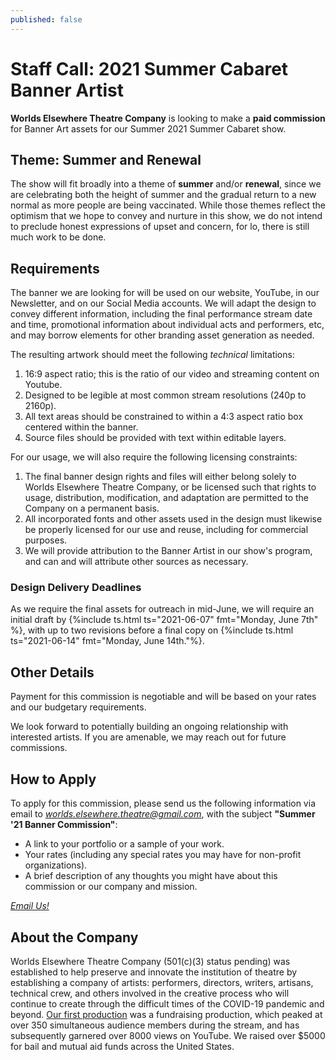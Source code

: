 ```yaml
---
published: false
---
```

# **Staff Call: 2021 Summer Cabaret Banner Artist**

**Worlds Elsewhere Theatre Company** is looking to make a **paid commission** for Banner Art assets for our Summer 2021 Summer Cabaret show.

## Theme: Summer and Renewal

The show will fit broadly into a theme of **summer** and/or **renewal**, since we are celebrating both the height of summer and the gradual return to a new normal as more people are being vaccinated. While those themes reflect the optimism that we hope to convey and nurture in this show, we do not intend to preclude honest expressions of upset and concern, for lo, there is still much work to be done.

## Requirements

The banner we are looking for will be used on our website, YouTube, in our Newsletter, and on our Social Media accounts. We will adapt the design to convey different information, including the final performance stream date and time, promotional information about individual acts and performers, etc, and may borrow elements for other branding asset generation as needed.

The resulting artwork should meet the following *technical* limitations:

1. 16:9 aspect ratio; this is the ratio of our video and streaming content on Youtube.
2. Designed to be legible at most common stream resolutions (240p to 2160p).
3. All text areas should be constrained to within a 4:3 aspect ratio box centered within the banner.
4. Source files should be provided with text within editable layers.

For our usage, we will also require the following licensing constraints:

1. The final banner design rights and files will either belong solely to Worlds Elsewhere Theatre Company, or be licensed such that rights to usage, distribution, modification, and adaptation are permitted to the Company on a permanent basis.
2. All incorporated fonts and other assets used in the design must likewise be properly licensed for our use and reuse, including for commercial purposes.
3. We will provide attribution to the Banner Artist in our show's program, and can and will attribute other sources as necessary.

### Design Delivery Deadlines

As we require the final assets for outreach in mid-June, we will require an initial draft by {%include ts.html ts="2021-06-07" fmt="Monday, June 7th" %}, with up to two revisions before a final copy on {%include ts.html ts="2021-06-14" fmt="Monday, June 14th."%}.

## Other Details

Payment for this commission is negotiable and will be based on your rates and our budgetary requirements.

We look forward to potentially building an ongoing relationship with interested artists. If you are amenable, we may reach out for future commissions.

## How to Apply

To apply for this commission, please send us the following information via email to [<i email>worlds.elsewhere.theatre@gmail.com</i>](mailto:worlds.elsewhere.theatre@gmail.com?subject=Summer%20'21%20Banner%20Commission&body=Hi!%20I'm%20writing%20to%20apply%20for%20the%20Summer%20'21%20Banner%20Art%20commission.%0A%0APortfolio%2Fwork%20sample%20link%3A%20%0ARequested%20commission%20rate%3A%20%0AThoughts%2FComments%2FOther%3A%0A%0A), with the subject **"Summer '21 Banner Commission"**:

- A link to your portfolio or a sample of your work.
- Your rates (including any special rates you may have for non-profit organizations).
- A brief description of any thoughts you might have about this commission or our company and mission.

[<i email cta>Email Us!</i>](mailto:worlds.elsewhere.theatre@gmail.com?subject=Summer%20'21%20Banner%20Commission&body=Hi!%20I'm%20writing%20to%20apply%20for%20the%20Summer%20'21%20Banner%20Art%20commission.%0A%0APortfolio%2Fwork%20sample%20link%3A%20%0ARequested%20commission%20rate%3A%20%0AThoughts%2FComments%2FOther%3A%0A%0A)

## About the Company

Worlds Elsewhere Theatre Company (501(c)(3) status pending) was established to help preserve and innovate the institution of theatre by establishing a company of artists: performers, directors, writers, artisans, technical crew, and others involved in the creative process who will continue to create through the difficult times of the COVID-19 pandemic and beyond. [Our first production](/shows/2020.06/midsummer) was a fundraising production, which peaked at over 350 simultaneous audience members during the stream, and has subsequently garnered over 8000 views on YouTube. We raised over $5000 for bail and mutual aid funds across the United States.
